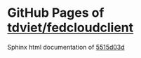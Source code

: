 GitHub Pages of [tdviet/fedcloudclient](https://github.com/tdviet/fedcloudclient.git)
===
Sphinx html documentation of [5515d03d](https://github.com/tdviet/fedcloudclient/tree/5515d03dd0b3f093b99657d16a913feeac9ebba9)
